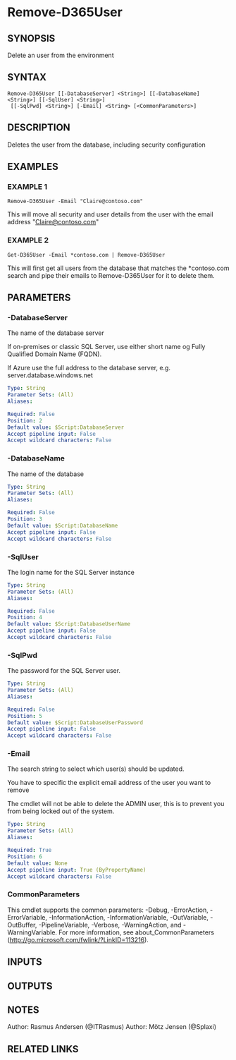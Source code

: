 ﻿---
external help file: d365fo.tools-help.xml
Module Name: d365fo.tools
online version:
schema: 2.0.0
---

# Remove-D365User

## SYNOPSIS
Delete an user from the environment

## SYNTAX

```
Remove-D365User [[-DatabaseServer] <String>] [[-DatabaseName] <String>] [[-SqlUser] <String>]
 [[-SqlPwd] <String>] [-Email] <String> [<CommonParameters>]
```

## DESCRIPTION
Deletes the user from the database, including security configuration

## EXAMPLES

### EXAMPLE 1
```
Remove-D365User -Email "Claire@contoso.com"
```

This will move all security and user details from the user with the email address
"Claire@contoso.com"

### EXAMPLE 2
```
Get-D365User -Email *contoso.com | Remove-D365User
```

This will first get all users from the database that matches the *contoso.com
search and pipe their emails to Remove-D365User for it to delete them.

## PARAMETERS

### -DatabaseServer
The name of the database server

If on-premises or classic SQL Server, use either short name og Fully Qualified Domain Name (FQDN).

If Azure use the full address to the database server, e.g.
server.database.windows.net

```yaml
Type: String
Parameter Sets: (All)
Aliases:

Required: False
Position: 2
Default value: $Script:DatabaseServer
Accept pipeline input: False
Accept wildcard characters: False
```

### -DatabaseName
The name of the database

```yaml
Type: String
Parameter Sets: (All)
Aliases:

Required: False
Position: 3
Default value: $Script:DatabaseName
Accept pipeline input: False
Accept wildcard characters: False
```

### -SqlUser
The login name for the SQL Server instance

```yaml
Type: String
Parameter Sets: (All)
Aliases:

Required: False
Position: 4
Default value: $Script:DatabaseUserName
Accept pipeline input: False
Accept wildcard characters: False
```

### -SqlPwd
The password for the SQL Server user.

```yaml
Type: String
Parameter Sets: (All)
Aliases:

Required: False
Position: 5
Default value: $Script:DatabaseUserPassword
Accept pipeline input: False
Accept wildcard characters: False
```

### -Email
The search string to select which user(s) should be updated.

You have to specific the explicit email address of the user you want to remove

The cmdlet will not be able to delete the ADMIN user, this is to prevent you
from being locked out of the system.

```yaml
Type: String
Parameter Sets: (All)
Aliases:

Required: True
Position: 6
Default value: None
Accept pipeline input: True (ByPropertyName)
Accept wildcard characters: False
```

### CommonParameters
This cmdlet supports the common parameters: -Debug, -ErrorAction, -ErrorVariable, -InformationAction, -InformationVariable, -OutVariable, -OutBuffer, -PipelineVariable, -Verbose, -WarningAction, and -WarningVariable.
For more information, see about_CommonParameters (http://go.microsoft.com/fwlink/?LinkID=113216).

## INPUTS

## OUTPUTS

## NOTES
Author: Rasmus Andersen (@ITRasmus)
Author: Mötz Jensen (@Splaxi)

## RELATED LINKS
